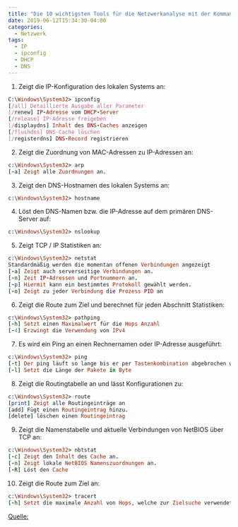 ```yaml
---
title: "Die 10 wichtigsten Tools für die Netzwerkanalyse mit der Kommandozeile cmd"
date: 2019-06-12T15:34:30-04:00
categories:
  - Netzwerk
tags:
  - IP
  - ipconfig
  - DHCP
  - DNS
---
```


1. Zeigt die IP-Konfiguration des lokalen Systems an:
```ruby
C:\Windows\System32> ipconfig
[/all] Detaillierte Ausgabe aller Parameter
[/renew] IP-Adresse vom DHCP-Server
[/release] IP-Adresse freigeben
[/displaydns] Inhalt des DNS-Caches anzeigen
[/flushdns] DNS-Cache löschen
[/registerdns] DNS-Record registrieren 
```
2. Zeigt die Zuordnung von MAC-Adressen zu IP-Adressen an:
```ruby
c:\Windows\System32> arp
[-a] Zeigt alle Zuordnungen an.
```
3. Zeigt den DNS-Hostnamen des lokalen Systems an:
```ruby
c:\Windows\System32> hostname
```
4. Löst den DNS-Namen bzw. die IP-Adresse auf dem primären DNS-Server auf:
```ruby
c:\Windows\System32> nslookup
```
5. Zeigt TCP / IP Statistiken an:
```ruby
c:\Windows\System32> netstat
Standardmäßig werden die momentan offenen Verbindungen angezeigt
[-a] Zeigt auch serverseitige Verbindungen an.
[-n] Zeit IP-Adressen und Portnummern an.
[-p] Hiermit kann ein bestimmtes Protokoll gewählt werden.
[-o] Zeigt zu jeder Verbindung die Prozess PID an
```
6. Zeigt die Route zum Ziel und berechnet für jeden Abschnitt Statistiken:
```ruby
c:\Windows\System32> pathping
[-h] Setzt einen Maximalwert für die Hops Anzahl
[-4] Erzwingt die Verwendung von IPv4
```
7. Es wird ein Ping an einen Rechnernamen oder IP-Adresse ausgeführt:
```ruby
c:\Windows\System32> ping
[-t] Der ping läuft so lange bis er per Tastenkombination abgebrochen wird.
[-l] Setzt die Länge der Pakete in Byte
```
8. Zeigt die Routingtabelle an und lässt Konfigurationen zu:
```ruby
c:\Windows\System32> route
[print] Zeigt alle Routingeinträge an
[add] Fügt einen Routingeintrag hinzu.
[delete] löschen einen Routingeintrag
```
9. Zeigt die Namenstabelle und aktuelle Verbindungen von NetBIOS über TCP an:
```ruby
c:\Windows\System32> nbtstat
[-c] Zeigt den Inhalt des Cache an.
[-n] Zeigt lokale NetBIOS Namenszuordnungen an.
[-R] Löst den Cache
```
10. Zeigt die Route zum Ziel an:
```ruby
c:\Windows\System32> tracert
[-h] Setzt die maximale Anzahl von Hops, welche zur Zielsuche verwendet werden dürfen.
```



[Quelle:](https://it-learner.de/)
